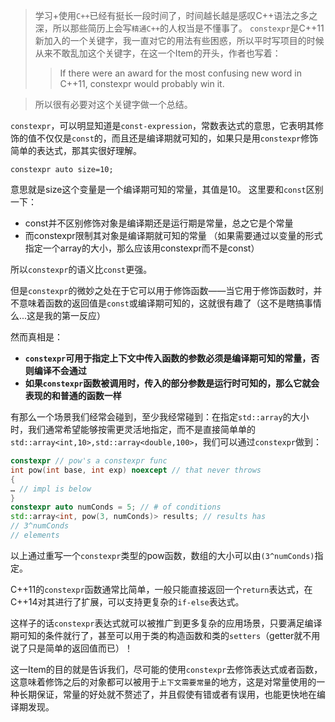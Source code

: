 > 学习+使用`C++`已经有挺长一段时间了，时间越长越是感叹C++语法之多之深，所以那些简历上会写`精通C++`的人权当是不懂事了。
>  `constexpr`是C++11新加入的一个关键字，我一直对它的用法有些困惑，所以平时写项目的时候从来不敢乱加这个关键字，在这一个Item的开头，作者也写着：
>  >If there were an award for the most confusing new word in C++11, constexpr would probably win it.

> 所以很有必要对这个关键字做一个总结。

`constexpr`，可以明显知道是`const-expression`，常数表达式的意思，它表明其修饰的值不仅仅是`const`的，而且还是编译期就可知的，如果只是用`constexpr`修饰简单的表达式，那其实很好理解。

    constexpr auto size=10;

意思就是size这个变量是一个编译期可知的常量，其值是10。
这里要和`const`区别一下：

* const并不区别修饰对象是编译期还是运行期是常量，总之它是个常量
* 而constexpr限制其对象是编译期就可知的常量 （如果需要通过以变量的形式指定一个array的大小，那么应该用constexpr而不是const）

所以`constexpr`的语义比`const`更强。

但是`constexpr`的微妙之处在于它可以用于修饰函数——当它用于修饰函数时，并不意味着函数的返回值是`const`或编译期可知的，这就很有趣了（这不是瞎搞事情么...这是我的第一反应）

然而真相是：

* **`constexpr`可用于指定上下文中传入函数的参数必须是编译期可知的常量，否则编译不会通过**
* **如果`constexpr`函数被调用时，传入的部分参数是运行时可知的，那么它就会表现的和普通的函数一样**

有那么一个场景我们经常会碰到，至少我经常碰到：在指定`std::array`的大小时，我们通常希望能够按需更灵活地指定，而不是直接简单单的`std::array<int,10>,std::array<double,100>`，我们可以通过`constexpr`做到：
```cpp
constexpr // pow's a constexpr func
int pow(int base, int exp) noexcept // that never throws
{
… // impl is below
}
constexpr auto numConds = 5; // # of conditions
std::array<int, pow(3, numConds)> results; // results has
// 3^numConds
// elements
```
以上通过重写一个`constexpr`类型的pow函数，数组的大小可以由`(3^numConds)`指定。

C++11的`constexpr`函数通常比简单，一般只能直接返回一个`return`表达式，在C++14对其进行了扩展，可以支持更复杂的`if-else`表达式。

这样子的话`constexpr`表达式就可以被推广到更多复杂的应用场景，只要满足编译期可知的条件就行了，甚至可以用于类的构造函数和类的`setters`（getter就不用说了只是简单的返回值而已）！

这一Item的目的就是告诉我们，尽可能的使用`constexpr`去修饰表达式或者函数，这意味着修饰之后的对象都可以被用于`上下文需要常量`的地方，这是对常量使用的一种长期保证，常量的好处就不赘述了，并且假使有错或者有误用，也能更快地在编译期发现。